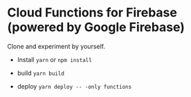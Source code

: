 
# Cloud Functions for Firebase (powered by Google Firebase)

Clone and experiment by yourself.

- Install 
`yarn`
or
`npm install`

- build
`yarn build`

- deploy
`yarn deploy -- -only functions`
